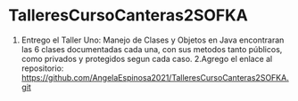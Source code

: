 # TalleresCursoCanteras2SOFKA

1. Entrego el Taller Uno: Manejo de Clases y Objetos en Java
encontraran las 6 clases documentadas cada una, con sus metodos tanto públicos, como privados y protegidos segun cada caso.
2.Agrego el enlace al repositorio:
https://github.com/AngelaEspinosa2021/TalleresCursoCanteras2SOFKA.git